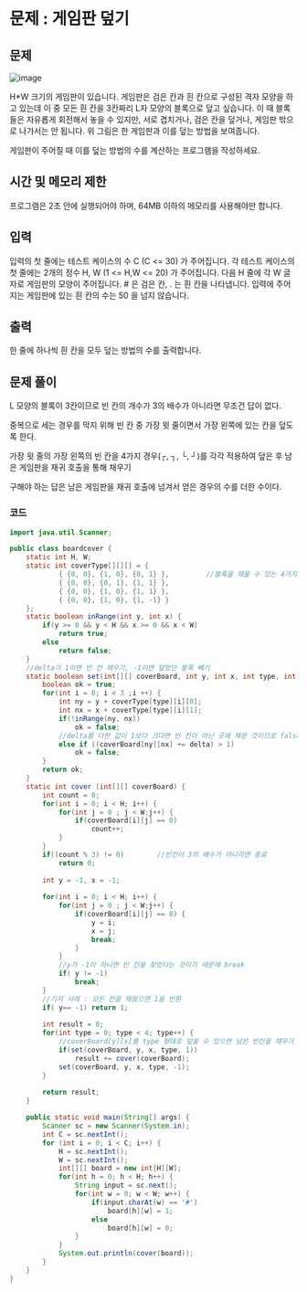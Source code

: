 # 문제 : 게임판 덮기
## 문제
![image](https://user-images.githubusercontent.com/64197428/143355866-ac314829-9457-47db-bcb6-83e0fd5b5a2e.png)

H*W 크기의 게임판이 있습니다. 게임판은 검은 칸과 흰 칸으로 구성된 격자 모양을 하고 있는데 이 중 모든 흰 칸을 3칸짜리 L자 모양의 블록으로 덮고 싶습니다. 이 때 블록들은 자유롭게 회전해서 놓을 수 있지만, 서로 겹치거나, 검은 칸을 덮거나, 게임판 밖으로 나가서는 안 됩니다. 위 그림은 한 게임판과 이를 덮는 방법을 보여줍니다.

게임판이 주어질 때 이를 덮는 방법의 수를 계산하는 프로그램을 작성하세요.
## 시간 및 메모리 제한
프로그램은 2초 안에 실행되어야 하며, 64MB 이하의 메모리를 사용해야만 합니다.
## 입력
입력의 첫 줄에는 테스트 케이스의 수 C (C <= 30) 가 주어집니다. 각 테스트 케이스의 첫 줄에는 2개의 정수 H, W (1 <= H,W <= 20) 가 주어집니다. 다음 H 줄에 각 W 글자로 게임판의 모양이 주어집니다. # 은 검은 칸, . 는 흰 칸을 나타냅니다. 입력에 주어지는 게임판에 있는 흰 칸의 수는 50 을 넘지 않습니다.
## 출력
한 줄에 하나씩 흰 칸을 모두 덮는 방법의 수를 출력합니다.
## 문제 풀이
L 모양의 블록이 3칸이므로 빈 칸의 개수가 3의 배수가 아니라면 무조건 답이 없다.

중복으로 세는 경우를 막지 위해 빈 칸 중 가장 윗 줄이면서 가장 왼쪽에 있는 칸을 덮도록 한다.

가장 윗 줄의 가장 왼쪽의 빈 칸을 4가지 경우(┌, ┐, └, ┘)를 각각 적용하여 덮은 후 남은 게임판을 재귀 호출을 통해 채우기

구해야 하는 답은 남은 게임판을 재귀 호출에 넘겨서 얻은 경우의 수를 더한 수이다.
### 코드
```java
import java.util.Scanner;

public class boardcover {
	static int H, W;
	static int coverType[][][] = {
			{ {0, 0}, {1, 0}, {0, 1} },			//블록을 채울 수 있는 4가지 경우
			{ {0, 0}, {0, 1}, {1, 1} },
			{ {0, 0}, {1, 0}, {1, 1} },
			{ {0, 0}, {1, 0}, {1, -1} }
	};
	static boolean inRange(int y, int x) {
		if(y >= 0 && y < H && x >= 0 && x < W)
			return true;
		else
			return false;
	}
	//delta가 1이면 빈 칸 채우기, -1이면 덮었던 블록 빼기
	static boolean set(int[][] coverBoard, int y, int x, int type, int delta) {
		boolean ok = true;
		for(int i = 0; i < 3 ;i ++) {
			int ny = y + coverType[type][i][0];
			int nx = x + coverType[type][i][1];
			if(!inRange(ny, nx))
				ok = false;
			//delta를 더한 값이 1보다 크다면 빈 칸이 아닌 곳에 채운 것이므로 false 반환
			else if ((coverBoard[ny][nx] += delta) > 1)
				ok = false;
		}
		return ok;
	}
	static int cover (int[][] coverBoard) {
		int count = 0;
		for(int i = 0; i < H; i++) {
			for(int j = 0 ; j < W;j++) {
				if(coverBoard[i][j] == 0)
					count++;
			}
		}
		if((count % 3) != 0)		//빈칸이 3의 배수가 아니라면 종료
			return 0;
		
		int y = -1, x = -1;
		
		for(int i = 0; i < H; i++) {
			for(int j = 0 ; j < W;j++) {
				if(coverBoard[i][j] == 0) {
					y = i;
					x = j;
					break;
				}
			}
			//y가 -1이 아니면 빈 칸을 찾았다는 것이기 때문에 break
			if( y != -1)		
				break;
		}
		//기저 사례 : 모든 칸을 채웠으면 1을 반환
		if( y== -1) return 1;
		
		int result = 0;
		for(int type = 0; type < 4; type++) {
			//coverBoard[y][x]를 type 형태로 덮을 수 있으면 남은 빈칸을 채우기 위해 재귀 호출
			if(set(coverBoard, y, x, type, 1))
				result += cover(coverBoard);
			set(coverBoard, y, x, type, -1);
		}
		
		return result;
	}

	public static void main(String[] args) {
		Scanner sc = new Scanner(System.in);
		int C = sc.nextInt();
		for (int i = 0; i < C; i++) {
			H = sc.nextInt();
			W = sc.nextInt();
			int[][] board = new int[H][W];
			for(int h = 0; h < H; h++) {
				String input = sc.next();
				for(int w = 0; w < W; w++) {
					if(input.charAt(w) == '#')
						board[h][w] = 1;
					else
						board[h][w] = 0;
				}
			}
			System.out.println(cover(board));
		}
	}
}
```

